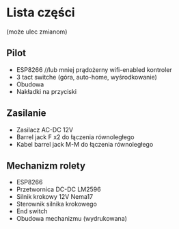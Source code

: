 # Lista części
(może ulec zmianom)

## Pilot
- ESP8266 //lub mniej prądożerny wifi-enabled kontroler
- 3 tact switche (góra, auto-home, wyśrodkowanie)
- Obudowa
- Nakładki na przyciski

## Zasilanie
- Zasilacz AC-DC 12V
- Barrel jack F x2 do łączenia równoległego
- Kabel barrel jack M-M do łączenia równoległego

## Mechanizm rolety
- ESP8266
- Przetwornica DC-DC LM2596
- Silnik krokowy 12V Nema17
- Sterownik silnika krokowego
- End switch
- Obudowa mechanizmu (wydrukowana)
